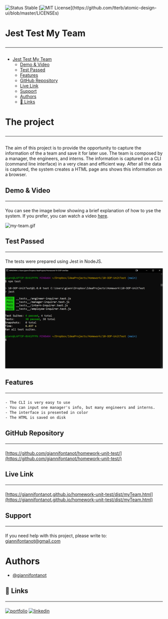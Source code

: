 
![Status Stable](https://img.shields.io/badge/Status-Stable-blue)
[![MIT License](https://img.shields.io/apm/l/atomic-design-ui.svg?)](https://github.com/tterb/atomic-design-ui/blob/master/LICENSEs)
# Jest Test My Team<hr>

- [Jest Test My Team](#jest-test-my-team)
    * [Demo & Video](#demo)
    * [Test Passed](#test-passed)
    * [Features](#features)
    * [GitHub Repository](#github-repository)
    * [Live Link](#live-link)
    * [Support](#support)
    * [Authors](#authors)
    * [🔗 Links](#---links)

# The project<hr>

The aim of this project is to provide the opportunity to capture the information of the a team and save it for later use. The team is composed by a manager, the engineers, and interns. The information is captured on a CLI (command line interface) in a very clean and efficient way. After all the data is captured, the system creates a HTML page ans shows this information on a browser. 


## Demo & Video<hr>
You can see the image below showing a brief explanation of how to yse the system. If you prefer, 
you can watch a video [here](https://drive.google.com/file/d/1qdDQoqwCLE1-o6axubAlCWcQyEY2LNc7/view).
 
 ![my-team.gif](my-team.gif)

## Test Passed<hr>
The tests were prepared using Jest in NodeJS.

![All-tests-passed.png](All-tests-passed.png)
## Features<hr>
````````````
- The CLI is very easy to use
- You can input one manager's info, but many engineers and interns.
- The interface is presented in color
- The HTML is saved on disk 
````````````

## GitHub Repository<hr>
[https://github.com/giannifontanot/homework-unit-test/](https://github.com/giannifontanot/homework-unit-test/)
## Live Link<hr>
[https://giannifontanot.github.io/homework-unit-test/dist/myTeam.html](https://giannifontanot.github.io/homework-unit-test/dist/myTeam.html)
## Support<hr>
If you need help with this project, please write to: [giannifontanot@gmail.com](http://mailto:giannifontanot@gmail.com)
# Authors
 - [@giannifontanot](https://www.github.com/giannifontanot)

## 🔗 Links<hr>
[![portfolio](https://img.shields.io/badge/my_portfolio-000?style=for-the-badge&logo=ko-fi&logoColor=white)](https://www.github.com/giannifontanot)
[![linkedin](https://img.shields.io/badge/linkedin-0A66C2?style=for-the-badge&logo=linkedin&logoColor=white)](https://www.linkedin.com/in/gianni-fontanot/)
